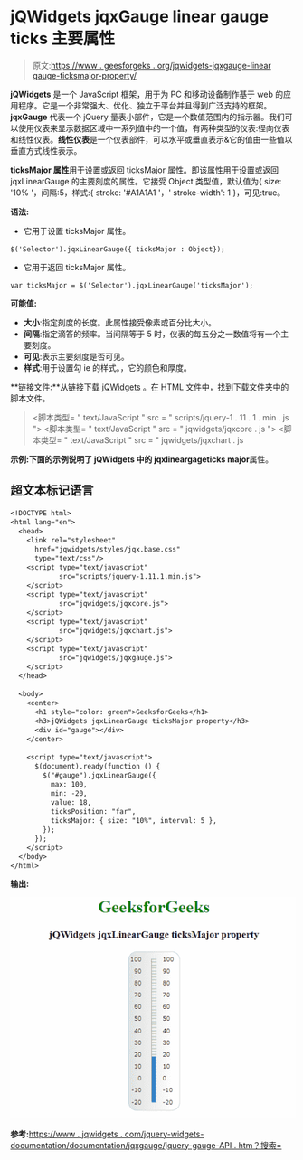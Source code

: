 # jQWidgets jqxGauge linear gauge ticks 主要属性

> 原文:[https://www . geesforgeks . org/jqwidgets-jqxgauge-linear gauge-ticksmajor-property/](https://www.geeksforgeeks.org/jqwidgets-jqxgauge-lineargauge-ticksmajor-property/)

**jQWidgets** 是一个 JavaScript 框架，用于为 PC 和移动设备制作基于 web 的应用程序。它是一个非常强大、优化、独立于平台并且得到广泛支持的框架。 **jqxGauge** 代表一个 jQuery 量表小部件，它是一个数值范围内的指示器。我们可以使用仪表来显示数据区域中一系列值中的一个值，有两种类型的仪表:径向仪表和线性仪表。**线性仪表**是一个仪表部件，可以水平或垂直表示&它的值由一些值以垂直方式线性表示。

**ticksMajor 属性**用于设置或返回 ticksMajor 属性。即该属性用于设置或返回 jqxLinearGauge 的主要刻度的属性。它接受 Object 类型值，默认值为{ size: '10% '，间隔:5，样式:{ stroke: '#A1A1A1 '，' stroke-width': 1 }，可见:true。

**语法:**

*   它用于设置 ticksMajor 属性。

```
$('Selector').jqxLinearGauge({ ticksMajor : Object});
```

*   它用于返回 ticksMajor 属性。

```
var ticksMajor = $('Selector').jqxLinearGauge('ticksMajor');
```

**可能值:**

*   **大小**:指定刻度的长度。此属性接受像素或百分比大小。
*   **间隔**:指定滴答的频率。当间隔等于 5 时，仪表的每五分之一数值将有一个主要刻度。
*   **可见**:表示主要刻度是否可见。
*   **样式**:用于设置勾 ie 的样式。，它的颜色和厚度。

**链接文件:**从链接下载 [jQWidgets](https://www.jqwidgets.com/download/Download) 。在 HTML 文件中，找到下载文件夹中的脚本文件。

> <link rel="”stylesheet”" href="”jqwidgets/styles/jqx.base.css”" type="”text/css”">
> <脚本类型= " text/JavaScript " src = " scripts/jquery-1 . 11 . 1 . min . js "></脚本类型>
> <脚本类型= " text/JavaScript " src = " jqwidgets/jqxcore . js "></脚本类型>
> <脚本类型= " text/JavaScript " src = " jqwidgets/jqxchart . js

**示例:**下面的示例说明了 jQWidgets 中的 jqxlineargage**ticks major**属性。

## 超文本标记语言

```
<!DOCTYPE html>
<html lang="en">
  <head>
    <link rel="stylesheet"
      href="jqwidgets/styles/jqx.base.css"
      type="text/css"/>
    <script type="text/javascript" 
            src="scripts/jquery-1.11.1.min.js">
    </script>
    <script type="text/javascript" 
            src="jqwidgets/jqxcore.js">
    </script>
    <script type="text/javascript" 
            src="jqwidgets/jqxchart.js">
    </script>
    <script type="text/javascript" 
            src="jqwidgets/jqxgauge.js">
    </script>
  </head>

  <body>
    <center>
      <h1 style="color: green">GeeksforGeeks</h1>
      <h3>jQWidgets jqxLinearGauge ticksMajor property</h3>
      <div id="gauge"></div>
    </center>

    <script type="text/javascript">
      $(document).ready(function () {
        $("#gauge").jqxLinearGauge({
          max: 100,
          min: -20,
          value: 18,
          ticksPosition: "far",
          ticksMajor: { size: "10%", interval: 5 },
        });
      });
    </script>
  </body>
</html>
```

**输出:**

![](img/a5fc2e09f70e49f2794cd4c8c1c2e34b.png)

**参考:**[https://www . jqwidgets . com/jquery-widgets-documentation/documentation/jqxgauge/jquery-gauge-API . htm？搜索=](https://www.jqwidgets.com/jquery-widgets-documentation/documentation/jqxgauge/jquery-gauge-api.htm?search=)